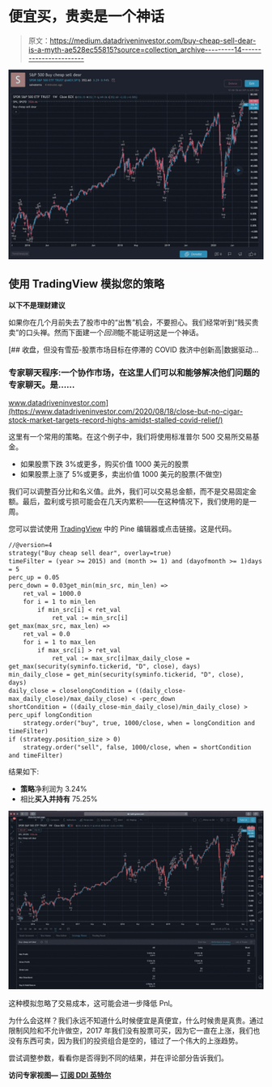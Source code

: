 # 便宜买，贵卖是一个神话

> 原文：<https://medium.datadriveninvestor.com/buy-cheap-sell-dear-is-a-myth-ae528ec55815?source=collection_archive---------14----------------------->

![](img/72fc1191e39fee88c2eeb13e817c69a9.png)

## 使用 TradingView 模拟您的策略

**以下不是理财建议**

如果你在几个月前失去了股市中的“出售”机会，不要担心。我们经常听到“贱买贵卖”的口头禅。然而下面建一个*回测*能不能证明这是一个神话。

[](https://www.datadriveninvestor.com/2020/08/18/close-but-no-cigar-stock-market-targets-record-highs-amidst-stalled-covid-relief/) [## 收盘，但没有雪茄-股票市场目标在停滞的 COVID 救济中创新高|数据驱动…

### 专家聊天程序:一个协作市场，在这里人们可以和能够解决他们问题的专家聊天。是……

www.datadriveninvestor.com](https://www.datadriveninvestor.com/2020/08/18/close-but-no-cigar-stock-market-targets-record-highs-amidst-stalled-covid-relief/) 

这里有一个常用的策略。在这个例子中，我们将使用标准普尔 500 交易所交易基金。

*   如果股票下跌 3%或更多，购买价值 1000 美元的股票
*   如果股票上涨了 5%或更多，卖出价值 1000 美元的股票(不做空)

我们可以调整百分比和名义值。此外，我们可以交易总金额，而不是交易固定金额。最后，盈利或亏损可能会在几天内累积——在这种情况下，我们使用的是一周。

您可以尝试使用 [TradingView](https://www.tradingview.com/chart/SPY/UKARXxpb-S-P-500-Buy-cheap-sell-dear/) 中的 Pine 编辑器或点击链接。这是代码。

```
//@version=4
strategy("Buy cheap sell dear", overlay=true)
timeFilter = (year >= 2015) and (month >= 1) and (dayofmonth >= 1)days = 5
perc_up = 0.05
perc_down = 0.03get_min(min_src, min_len) =>
    ret_val = 1000.0
    for i = 1 to min_len
        if min_src[i] < ret_val
            ret_val := min_src[i]
get_max(max_src, max_len) =>
    ret_val = 0.0
    for i = 1 to max_len
        if max_src[i] > ret_val
            ret_val := max_src[i]max_daily_close = get_max(security(syminfo.tickerid, "D", close), days)
min_daily_close = get_min(security(syminfo.tickerid, "D", close), days)
daily_close = closelongCondition = ((daily_close-max_daily_close)/max_daily_close) < -perc_down
shortCondition = ((daily_close-min_daily_close)/min_daily_close) > perc_upif longCondition
    strategy.order("buy", true, 1000/close, when = longCondition and timeFilter) 
if (strategy.position_size > 0)
    strategy.order("sell", false, 1000/close, when = shortCondition and timeFilter)
```

结果如下:

*   **策略**净利润为 3.24%
*   相比**买入并持有** 75.25%

![](img/5a530649db08d5fd7d4c92d4f98746c2.png)

这种模拟忽略了交易成本，这可能会进一步降低 Pnl。

为什么会这样？我们永远不知道什么时候便宜是真便宜，什么时候贵是真贵。通过限制风险和不允许做空，2017 年我们没有股票可买，因为它一直在上涨，我们也没有东西可卖，因为我们的投资组合是空的，错过了一个伟大的上涨趋势。

尝试调整参数，看看你是否得到不同的结果，并在评论部分告诉我们。

**访问专家视图—** [**订阅 DDI 英特尔**](https://datadriveninvestor.com/ddi-intel)